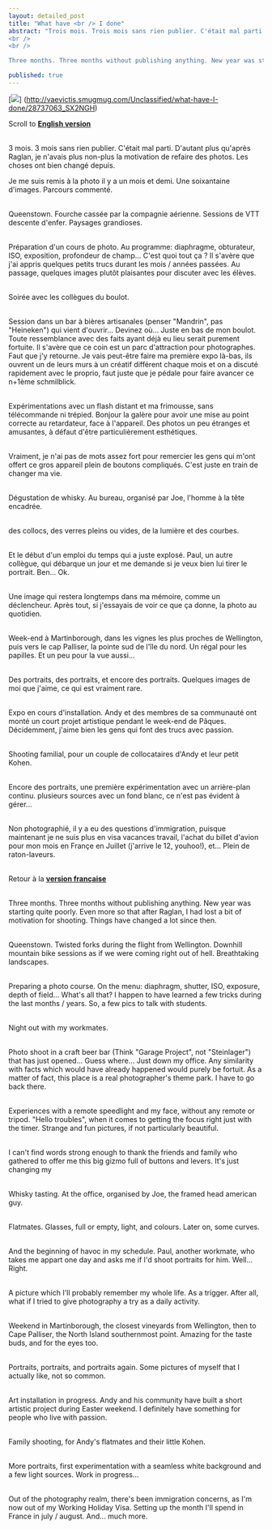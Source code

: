 ```yaml
---
layout: detailed_post
title: "What have <br /> I done"
abstract: "Trois mois. Trois mois sans rien publier. C'était mal parti. D'autant plus qu'après Raglan, j'avais perdu un peu de motivation pour faire des photos. Les choses ont bien changé depuis.
<br />
<br />

Three months. Three months without publishing anything. New year was starting quite poorly. Even more so, after Raglan, I had lost motivation for shooting. Things have changed a lot since then."

published: true
---
```


[<img src="http://vaevictis.smugmug.com/Unclassified/what-have-I-done/i-FZsCwq6/0/S/YOM_1684-S.jpg">] (http://vaevictis.smugmug.com/Unclassified/what-have-I-done/28737063_SX2NGH)

Scroll to <strong id="fr"><a href="#en">English version</a></strong>
<br />
<br />

3 mois. 3 mois sans rien publier. C'était mal parti. D'autant plus qu'après Raglan, je n'avais plus non-plus la motivation de refaire des photos. Les choses ont bien changé depuis.

Je me suis remis à la photo il y a un mois et demi. Une soixantaine d'images. Parcours commenté.
<br />
<br />

Queenstown. Fourche cassée par la compagnie aérienne. Sessions de VTT descente d'enfer. Paysages grandioses.
<br />
<br />

Préparation d'un cours de photo. Au programme: diaphragme, obturateur, ISO, exposition, profondeur de champ... C'est quoi tout ça ? Il s'avère que j'ai appris quelques petits trucs durant les mois / années passées. Au passage, quelques images plutôt plaisantes pour discuter avec les élèves.
<br />
<br />

Soirée avec les collègues du boulot.
<br />
<br />

Session dans un bar à bières artisanales (penser "Mandrin", pas "Heineken") qui vient d'ouvrir... Devinez où... Juste en bas de mon boulot. Toute ressemblance avec des faits ayant déjà eu lieu serait purement fortuite. Il s'avère que ce coin est un parc d'attraction pour photographes. Faut que j'y retourne. Je vais peut-être faire ma première expo là-bas, ils ouvrent un de leurs murs à un créatif différent chaque mois et on a discuté rapidement avec le proprio, faut juste que je pédale pour faire avancer ce n+1ème schmilblick.
<br />
<br />

Expérimentations avec un flash distant et ma frimousse, sans télécommande ni trépied. Bonjour la galère pour avoir une mise au point correcte au retardateur, face à l'appareil. Des photos un peu étranges et amusantes, à défaut d'être particulièrement esthétiques.
<br />
<br />

Vraiment, je n'ai pas de mots assez fort pour remercier les gens qui m'ont offert ce gros appareil plein de boutons compliqués. C'est juste en train de changer ma vie.
<br />
<br />

Dégustation de whisky. Au bureau, organisé par Joe, l'homme à la tête encadrée.
<br />
<br />

des collocs, des verres pleins ou vides, de la lumière et des courbes.
<br />
<br />

Et le début d'un emploi du temps qui a juste explosé. Paul, un autre collègue, qui débarque un jour et me demande si je veux bien lui tirer le portrait.
Ben...
Ok.
<br />
<br />

Une image qui restera longtemps dans ma mémoire, comme un déclencheur. Après tout, si j'essayais de voir ce que ça donne, la photo au quotidien.
<br />
<br />

Week-end à Martinborough, dans les vignes les plus proches de Wellington, puis vers le cap Palliser, la pointe sud de l'île du nord. Un régal pour les papilles. Et un peu pour la vue aussi...
<br />
<br />

Des portraits, des portraits, et encore des portraits. Quelques images de moi que j'aime, ce qui est vraiment rare.
<br />
<br />

Expo en cours d'installation. Andy et des membres de sa communauté ont monté un court projet artistique pendant le week-end de Pâques. Décidemment, j'aime bien les gens qui font des trucs avec passion.
<br />
<br />

Shooting familial, pour un couple de collocataires d'Andy et leur petit Kohen.
<br />
<br />

Encore des portraits, une première expérimentation avec un arrière-plan continu. plusieurs sources avec un fond blanc, ce n'est pas évident à gérer...
<br />
<br />

Non photographié, il y a eu des questions d'immigration, puisque maintenant je ne suis plus en visa vacances travail, l'achat du billet d'avion pour mon mois en Françe en Juillet (j'arrive le 12, youhoo!), et... Plein de raton-laveurs.
<br />
<br />

Retour à la <a href="#fr"><strong id="en">version française</strong></a>
<br />
<br />

Three months. Three months without publishing anything. New year was starting quite poorly. Even more so that after Raglan, I had lost a bit of motivation for shooting. Things have changed a lot since then.
<br />
<br />

Queenstown. Twisted forks during the flight from Wellington. Downhill mountain bike sessions as if we were coming right out of hell. Breathtaking landscapes.
<br />
<br />

Preparing a photo course. On the menu: diaphragm, shutter, ISO, exposure, depth of field... What's all that? I happen to have learned a few tricks during the last months / years. So, a few pics to talk with students.
<br />
<br />

Night out with my workmates.
<br />
<br />

Photo shoot in a craft beer bar (Think "Garage Project", not "Steinlager") that has just opened... Guess where... Just down my office. Any similarity with facts which would have already happened would purely be fortuit. As a matter of fact, this place is a real photographer's theme park. I have to go back there.
<br />
<br />

Experiences with a remote speedlight and my face, without any remote or tripod. "Hello troubles", when it comes to getting the focus right just with the timer. Strange and fun pictures, if not particularly beautiful.
<br />
<br />

I can't find words strong enough to thank the friends and family who gathered to offer me this big gizmo full of buttons and levers. It's just changing my 
<br />
<br />

Whisky tasting. At the office, organised by Joe, the framed head american guy.
<br />
<br />

Flatmates. Glasses, full or empty, light, and colours. Later on, some curves.
<br />
<br />

And the beginning of havoc in my schedule. Paul, another workmate, who takes me appart one day and asks me if I'd shoot portraits for him.
Well...
Right.
<br />
<br />

A picture which I'll probably remember my whole life. As a trigger. After all, what if I tried to give photography a try as a daily activity. 
<br />
<br />

Weekend in Martinborough, the closest vineyards from Wellington, then to Cape Palliser, the North Island southernmost point. Amazing for the taste buds, and for the eyes too.
<br />
<br />

Portraits, portraits, and portraits again. Some pictures of myself that I actually like, not so common.
<br />
<br />


Art installation in progress. Andy and his community have built a short artistic project during Easter weekend. I definitely have something for people who live with passion.
<br />
<br />

Family shooting, for Andy's flatmates and their little Kohen.
<br />
<br />

More portraits, first experimentation with a seamless white background and a few light sources. Work in progress...
<br />
<br />

Out of the photography realm, there's been immigration concerns, as I'm now out of my Working Holiday Visa. Setting up the month I'll spend in France in july / august. And... much more.